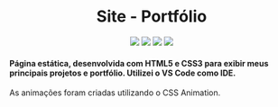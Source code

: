 <h1 align="center">Site - Portfólio</h1>

<div align="center">  
<img src="https://img.shields.io/badge/HTML5-E34F26?style=for-the-badge&logo=html5&logoColor=white" target=_blank>
<img src="https://img.shields.io/badge/CSS3-1572B6?style=for-the-badge&logo=css3&logoColor=white" target=_blank>
<img src="https://img.shields.io/badge/JavaScript-323330?style=for-the-badge&logo=javascript&logoColor=F7DF1E" target=_blank>
  <a href="https://www.carlosfelipebarreto.site/" target=_blank><img src="https://img.shields.io/badge/website-000000?style=for-the-badge&logo=About.me&logoColor=white" target=_blank></a>
 </div>
 
 <h4>Página estática, desenvolvida com HTML5 e CSS3 para exibir meus principais projetos e portfólio. Utilizei o VS Code como IDE.</h4>

<p align="left">As animações foram criadas utilizando o CSS Animation.</p>

